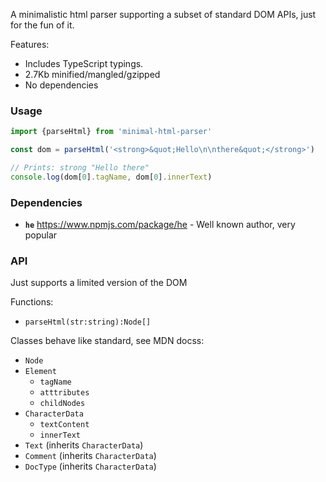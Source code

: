 A minimalistic html parser supporting a subset of standard DOM APIs, just for the fun of it.

Features:

- Includes TypeScript typings. 
- 2.7Kb minified/mangled/gzipped
- No dependencies
   
### Usage

```ts
import {parseHtml} from 'minimal-html-parser'

const dom = parseHtml('<strong>&quot;Hello\n\nthere&quot;</strong>')

// Prints: strong "Hello there"
console.log(dom[0].tagName, dom[0].innerText)
```

### Dependencies
   
   - **`he`** https://www.npmjs.com/package/he - Well known author, very popular
   
### API
Just supports a limited version of the DOM

Functions:

- `parseHtml(str:string):Node[]`

Classes behave like standard, see MDN docss:

- `Node`
- `Element`
    - `tagName`
    - `atttributes`
    - `childNodes`
- `CharacterData`
    - `textContent`
    - `innerText`
- `Text` (inherits `CharacterData`)
- `Comment` (inherits `CharacterData`)
- `DocType` (inherits `CharacterData`)

